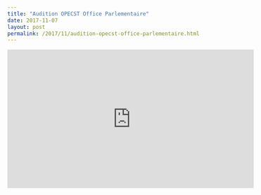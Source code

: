 ```yaml
---
title: "Audition OPECST Office Parlementaire"
date: 2017-11-07
layout: post
permalink: /2017/11/audition-opecst-office-parlementaire.html
---
```


<iframe width="560" height="315" src="https://www.youtube.com/embed/7Z3T7l2Re-8" frameborder="0" allowfullscreen></iframe>